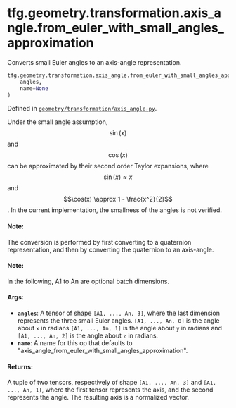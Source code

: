 <div itemscope itemtype="http://developers.google.com/ReferenceObject">
<meta itemprop="name" content="tfg.geometry.transformation.axis_angle.from_euler_with_small_angles_approximation" />
<meta itemprop="path" content="Stable" />
</div>

# tfg.geometry.transformation.axis_angle.from_euler_with_small_angles_approximation

Converts small Euler angles to an axis-angle representation.

``` python
tfg.geometry.transformation.axis_angle.from_euler_with_small_angles_approximation(
    angles,
    name=None
)
```



Defined in [`geometry/transformation/axis_angle.py`](https://github.com/tensorflow/graphics/blob/master/tensorflow_graphics/geometry/transformation/axis_angle.py).

<!-- Placeholder for "Used in" -->

Under the small angle assumption, $$\sin(x)$$ and $$\cos(x)$$ can be
approximated by their second order Taylor expansions, where
$$\sin(x) \approx x$$ and $$\cos(x) \approx 1 - \frac{x^2}{2}$$.
In the current implementation, the smallness of the angles is not verified.

#### Note:

The conversion is performed by first converting to a quaternion
representation, and then by converting the quaternion to an axis-angle.


#### Note:

In the following, A1 to An are optional batch dimensions.


#### Args:

* <b>`angles`</b>: A tensor of shape `[A1, ..., An, 3]`, where the last dimension
  represents the three small Euler angles. `[A1, ..., An, 0]` is the angle
  about `x` in radians `[A1, ..., An, 1]` is the angle about `y` in radians
  and `[A1, ..., An, 2]` is the angle about `z` in radians.
* <b>`name`</b>: A name for this op that defaults to
  "axis_angle_from_euler_with_small_angles_approximation".


#### Returns:

A tuple of two tensors, respectively of shape `[A1, ..., An, 3]` and
`[A1, ..., An, 1]`, where the first tensor represents the axis, and the
second represents the angle. The resulting axis is a normalized vector.